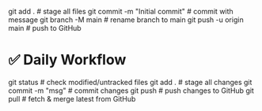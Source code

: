 git add .                         # stage all files
git commit -m "Initial commit"    # commit with message
git branch -M main                # rename branch to main
git push -u origin main           # push to GitHub

# ✅ Daily Workflow
git status                        # check modified/untracked files
git add .                         # stage all changes
git commit -m "msg"               # commit changes
git push                          # push changes to GitHub
git pull                          # fetch & merge latest from GitHub
